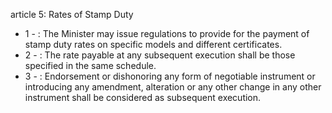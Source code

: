 article 5: Rates of Stamp Duty

<ul>
			<li>1 - : The Minister may issue regulations to provide for the payment of stamp duty rates on specific models and different certificates.<ul>
			</ul></li>			<li>2 - : The rate payable at any subsequent execution shall be those specified in the same schedule.<ul>
			</ul></li>			<li>3 - : Endorsement or dishonoring any form of negotiable instrument or introducing any amendment, alteration or any other change in any other instrument shall be considered as subsequent execution.<ul>
			</ul></li></ul>